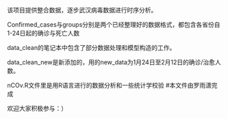 该项目提供整合数据，逐步武汉病毒数据进行时序分析。

Confirmed_cases与groups分别是两个已经整理好的数据格式，都包含各省份自1-24日起的确诊与死亡人数

data_clean的笔记本中包含了部分数据处理和模型构造的工作。

data_clean_new是新添加的，用的new_data为1月24日至2月12日的确诊/治愈人数。

nCOv.R文件里是用R语言进行的数据分析和一些统计学校验 #本文件由罗雨潇完成

欢迎大家积极参与：）
